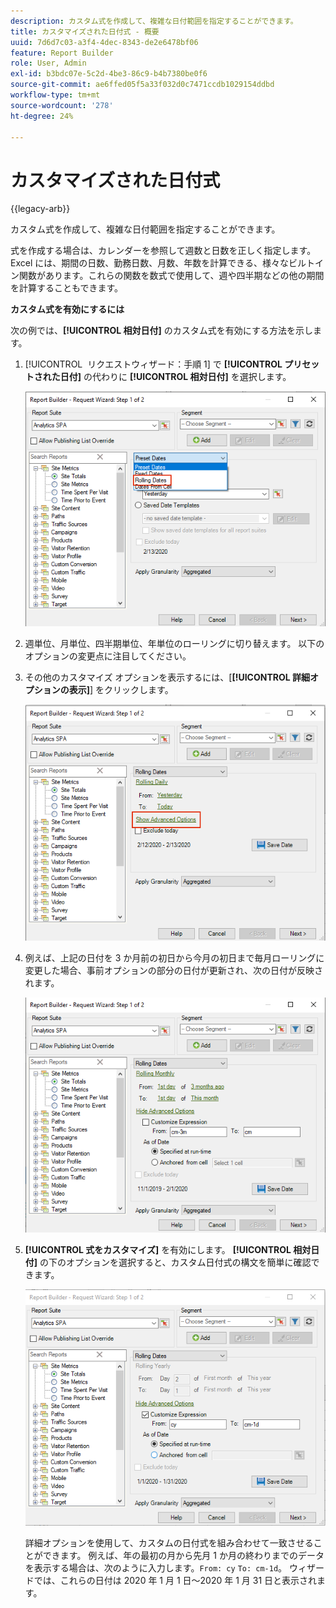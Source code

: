 ```yaml
---
description: カスタム式を作成して、複雑な日付範囲を指定することができます。
title: カスタマイズされた日付式 - 概要
uuid: 7d6d7c03-a3f4-4dec-8343-de2e6478bf06
feature: Report Builder
role: User, Admin
exl-id: b3bdc07e-5c2d-4be3-86c9-b4b7380be0f6
source-git-commit: ae6ffed05f5a33f032d0c7471ccdb1029154ddbd
workflow-type: tm+mt
source-wordcount: '278'
ht-degree: 24%

---
```


# カスタマイズされた日付式

{{legacy-arb}}

カスタム式を作成して、複雑な日付範囲を指定することができます。

式を作成する場合は、カレンダーを参照して週数と日数を正しく指定します。 Excel には、期間の日数、勤務日数、月数、年数を計算できる、様々なビルトイン関数があります。これらの関数を数式で使用して、週や四半期などの他の期間を計算することもできます。

**カスタム式を有効にするには**

次の例では、**[!UICONTROL 相対日付]** のカスタム式を有効にする方法を示します。

1. [!UICONTROL &#x200B; リクエストウィザード：手順 1] で **[!UICONTROL プリセットされた日付]** の代わりに **[!UICONTROL 相対日付]** を選択します。

   ![ 相対日付が選択されていることを示すスクリーンショット。](assets/rolldates1.png)

1. 週単位、月単位、四半期単位、年単位のローリングに切り替えます。 以下のオプションの変更点に注目してください。
1. その他のカスタマイズ オプションを表示するには、[**[!UICONTROL 詳細オプションの表示]**] をクリックします。

   ![ 「詳細オプションを表示」を強調表示したスクリーンショット ](assets/rolldates2.png)

1. 例えば、上記の日付を 3 か月前の初日から今月の初日まで毎月ローリングに変更した場合、事前オプションの部分の日付が更新され、次の日付が反映されます。

   ![3 か月前の初日から今月の初日までのローリング日付を示したスクリーンショット。](assets/rolldatesfor3.png)

1. **[!UICONTROL 式をカスタマイズ]** を有効にします。 **[!UICONTROL 相対日付]** の下のオプションを選択すると、カスタム日付式の構文を簡単に確認できます。

   ![ 「式をカスタマイズ」が選択されていることを示すスクリーンショット。](assets/rolldatesfor5.png)

   詳細オプションを使用して、カスタムの日付式を組み合わせて一致させることができます。 例えば、年の最初の月から先月 1 か月の終わりまでのデータを表示する場合は、次のように入力します。`From: cy` `To: cm-1d`。 ウィザードでは、これらの日付は 2020 年 1 月 1 日～2020 年 1 月 31 日と表示されます。
